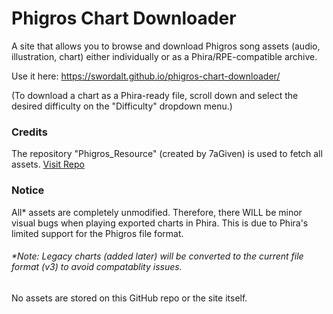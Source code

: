 # Phigros Chart Downloader
A site that allows you to browse and download Phigros song assets (audio, illustration, chart) either individually or as a Phira/RPE-compatible archive.

Use it here: https://swordalt.github.io/phigros-chart-downloader/

(To download a chart as a Phira-ready file, scroll down and select the desired difficulty on the "Difficulty" dropdown menu.)

### Credits
The repository "Phigros_Resource" (created by 7aGiven) is used to fetch all assets. [Visit Repo](https://github.com/7aGiven/Phigros_Resource)

### Notice
All* assets are completely unmodified. Therefore, there WILL be minor visual bugs when playing exported charts in Phira. This is due to Phira's limited support for the Phigros file format.

###### *Note: Legacy charts (added later) will be converted to the current file format (v3) to avoid compatablity issues.

No assets are stored on this GitHub repo or the site itself.
